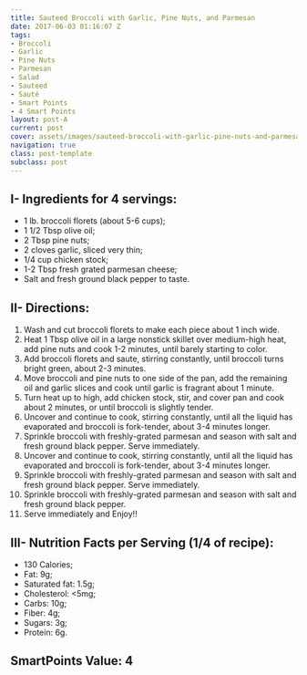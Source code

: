 ```yaml
---
title: Sauteed Broccoli with Garlic, Pine Nuts, and Parmesan
date: 2017-06-03 01:16:07 Z
tags:
- Broccoli
- Garlic
- Pine Nuts
- Parmesan
- Salad
- Sauteed
- Sauté
- Smart Points
- 4 Smart Points
layout: post-A
current: post
cover: assets/images/sauteed-broccoli-with-garlic-pine-nuts-and-parmesan.jpg
navigation: true
class: post-template
subclass: post
---
```


## I- Ingredients for 4 servings:
* 1 lb. broccoli florets (about 5-6 cups);
* 1 1/2 Tbsp olive oil;
* 2 Tbsp pine nuts;
* 2 cloves garlic, sliced very thin;
* 1/4 cup chicken stock;
* 1-2 Tbsp fresh grated parmesan cheese;
* Salt and fresh ground black pepper to taste.

## II- Directions:
1. Wash and cut broccoli florets to make each piece about 1 inch wide.
1. Heat 1 Tbsp olive oil in a large nonstick skillet over medium-high heat, add pine nuts and cook 1-2 minutes, until barely starting to color.
1. Add broccoli florets and saute, stirring constantly, until broccoli turns bright green, about 2-3 minutes.
1. Move broccoli and pine nuts to one side of the pan, add the remaining oil and garlic slices and cook until garlic is fragrant about 1 minute.
1. Turn heat up to high, add chicken stock, stir, and cover pan and cook about 2 minutes, or until broccoli is slightly tender.
1. Uncover and continue to cook, stirring constantly, until all the liquid has evaporated and broccoli is fork-tender, about 3-4 minutes longer.
1. Sprinkle broccoli with freshly-grated parmesan and season with salt and fresh ground black pepper. Serve immediately.
1. Uncover and continue to cook, stirring constantly, until all the liquid has evaporated and broccoli is fork-tender, about 3-4 minutes longer.
1. Sprinkle broccoli with freshly-grated parmesan and season with salt and fresh ground black pepper. Serve immediately.
1. Sprinkle broccoli with freshly-grated parmesan and season with salt and fresh ground black pepper.
1. Serve immediately and Enjoy!!

## III- Nutrition Facts per Serving (1/4 of recipe):
* 130 Calories;
* Fat: 9g;
* Saturated fat: 1.5g;
* Cholesterol: <5mg;
* Carbs: 10g;
* Fiber: 4g;
* Sugars: 3g;
* Protein: 6g.

## SmartPoints Value: 4
